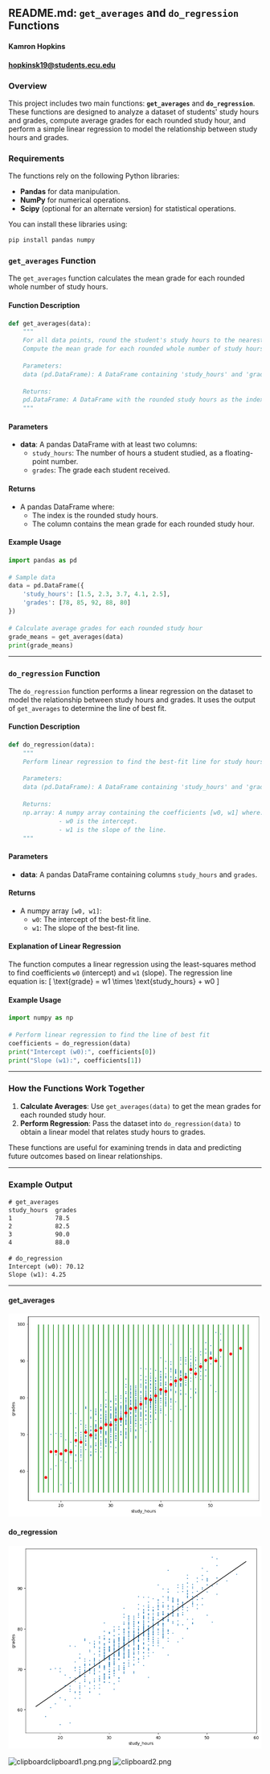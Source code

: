 ## README.md: `get_averages` and `do_regression` Functions

#### Kamron Hopkins
#### hopkinsk19@students.ecu.edu

### Overview

This project includes two main functions: **`get_averages`** and **`do_regression`**. These functions are designed to analyze a dataset of students' study hours and grades, compute average grades for each rounded study hour, and perform a simple linear regression to model the relationship between study hours and grades.

### Requirements

The functions rely on the following Python libraries:
- **Pandas** for data manipulation.
- **NumPy** for numerical operations.
- **Scipy** (optional for an alternate version) for statistical operations.

You can install these libraries using:
```bash
pip install pandas numpy
```

### `get_averages` Function

The `get_averages` function calculates the mean grade for each rounded whole number of study hours.

#### Function Description

```python
def get_averages(data):
    """
    For all data points, round the student's study hours to the nearest whole number.
    Compute the mean grade for each rounded whole number of study hours.
    
    Parameters:
    data (pd.DataFrame): A DataFrame containing 'study_hours' and 'grades' columns.
    
    Returns:
    pd.DataFrame: A DataFrame with the rounded study hours as the index and the mean grades.
    """
```

#### Parameters
- **data**: A pandas DataFrame with at least two columns:
  - `study_hours`: The number of hours a student studied, as a floating-point number.
  - `grades`: The grade each student received.

#### Returns
- A pandas DataFrame where:
  - The index is the rounded study hours.
  - The column contains the mean grade for each rounded study hour.

#### Example Usage

```python
import pandas as pd

# Sample data
data = pd.DataFrame({
    'study_hours': [1.5, 2.3, 3.7, 4.1, 2.5],
    'grades': [78, 85, 92, 88, 80]
})

# Calculate average grades for each rounded study hour
grade_means = get_averages(data)
print(grade_means)
```

---

### `do_regression` Function

The `do_regression` function performs a linear regression on the dataset to model the relationship between study hours and grades. It uses the output of `get_averages` to determine the line of best fit.

#### Function Description

```python
def do_regression(data):
    """
    Perform linear regression to find the best-fit line for study hours vs. grades.
    
    Parameters:
    data (pd.DataFrame): A DataFrame containing 'study_hours' and 'grades' columns.
    
    Returns:
    np.array: A numpy array containing the coefficients [w0, w1] where:
              - w0 is the intercept.
              - w1 is the slope of the line.
    """
```

#### Parameters
- **data**: A pandas DataFrame containing columns `study_hours` and `grades`.

#### Returns
- A numpy array `[w0, w1]`:
  - `w0`: The intercept of the best-fit line.
  - `w1`: The slope of the best-fit line.

#### Explanation of Linear Regression
The function computes a linear regression using the least-squares method to find coefficients `w0` (intercept) and `w1` (slope). The regression line equation is:
\[
\text{grade} = w1 \times \text{study\_hours} + w0
\]

#### Example Usage

```python
import numpy as np

# Perform linear regression to find the line of best fit
coefficients = do_regression(data)
print("Intercept (w0):", coefficients[0])
print("Slope (w1):", coefficients[1])
```

---

### How the Functions Work Together

1. **Calculate Averages**: Use `get_averages(data)` to get the mean grades for each rounded study hour.
2. **Perform Regression**: Pass the dataset into `do_regression(data)` to obtain a linear model that relates study hours to grades.

These functions are useful for examining trends in data and predicting future outcomes based on linear relationships.

---

### Example Output

```plaintext
# get_averages
study_hours  grades
1            78.5
2            82.5
3            90.0
4            88.0

# do_regression
Intercept (w0): 70.12
Slope (w1): 4.25
```

---
#### get_averages
![Means Diagram](means.png "Classification Model Diagram")

#### do_regression
![Regression Diagram](regression.png "Classification Model Diagram")

![clipboard![clipboard1.png](../../../../../../private/var/folders/lh/dqvjtzr50zd4r1_3q7nkm67w0000gn/T/clipboard1.png).png](../../../../../../private/var/folders/lh/dqvjtzr50zd4r1_3q7nkm67w0000gn/T/clipboard.png)
![clipboard2.png](../../../../../../private/var/folders/lh/dqvjtzr50zd4r1_3q7nkm67w0000gn/T/clipboard2.png)